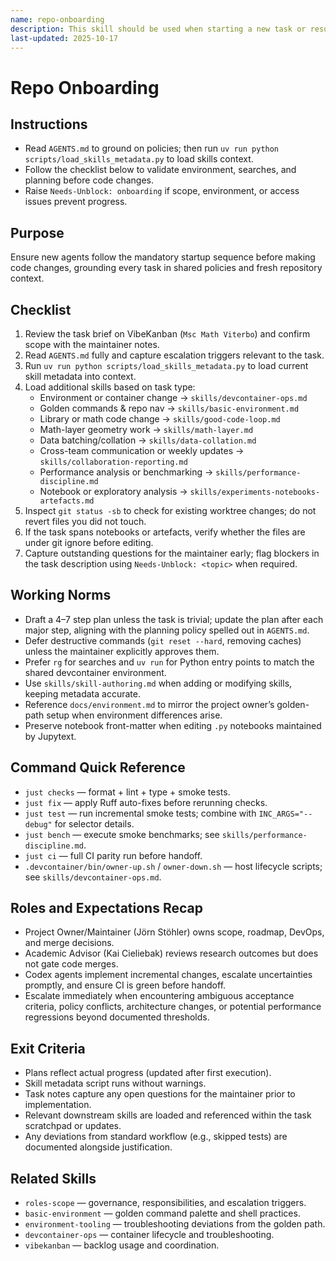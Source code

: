 ```yaml
---
name: repo-onboarding
description: This skill should be used when starting a new task or resuming work to follow the repository’s startup sequence.
last-updated: 2025-10-17
---
```


# Repo Onboarding

## Instructions
- Read `AGENTS.md` to ground on policies; then run `uv run python scripts/load_skills_metadata.py` to load skills context.
- Follow the checklist below to validate environment, searches, and planning before code changes.
- Raise `Needs-Unblock: onboarding` if scope, environment, or access issues prevent progress.

## Purpose

Ensure new agents follow the mandatory startup sequence before making code changes, grounding every task in shared policies and fresh repository context.

## Checklist

1. Review the task brief on VibeKanban (`Msc Math Viterbo`) and confirm scope with the maintainer notes.
2. Read `AGENTS.md` fully and capture escalation triggers relevant to the task.
3. Run `uv run python scripts/load_skills_metadata.py` to load current skill metadata into context.
4. Load additional skills based on task type:
   - Environment or container change → `skills/devcontainer-ops.md`
   - Golden commands & repo nav → `skills/basic-environment.md`
   - Library or math code change → `skills/good-code-loop.md`
   - Math-layer geometry work → `skills/math-layer.md`
   - Data batching/collation → `skills/data-collation.md`
   - Cross-team communication or weekly updates → `skills/collaboration-reporting.md`
   - Performance analysis or benchmarking → `skills/performance-discipline.md`
   - Notebook or exploratory analysis → `skills/experiments-notebooks-artefacts.md`
5. Inspect `git status -sb` to check for existing worktree changes; do not revert files you did not touch.
6. If the task spans notebooks or artefacts, verify whether the files are under git ignore before editing.
7. Capture outstanding questions for the maintainer early; flag blockers in the task description using `Needs-Unblock: <topic>` when required.

## Working Norms

- Draft a 4–7 step plan unless the task is trivial; update the plan after each major step, aligning with the planning policy spelled out in `AGENTS.md`.
- Defer destructive commands (`git reset --hard`, removing caches) unless the maintainer explicitly approves them.
- Prefer `rg` for searches and `uv run` for Python entry points to match the shared devcontainer environment.
- Use `skills/skill-authoring.md` when adding or modifying skills, keeping metadata accurate.
- Reference `docs/environment.md` to mirror the project owner’s golden-path setup when environment differences arise.
- Preserve notebook front-matter when editing `.py` notebooks maintained by Jupytext.

## Command Quick Reference

- `just checks` — format + lint + type + smoke tests.
- `just fix` — apply Ruff auto-fixes before rerunning checks.
- `just test` — run incremental smoke tests; combine with `INC_ARGS="--debug"` for selector details.
- `just bench` — execute smoke benchmarks; see `skills/performance-discipline.md`.
- `just ci` — full CI parity run before handoff.
- `.devcontainer/bin/owner-up.sh` / `owner-down.sh` — host lifecycle scripts; see `skills/devcontainer-ops.md`.

## Roles and Expectations Recap

- Project Owner/Maintainer (Jörn Stöhler) owns scope, roadmap, DevOps, and merge decisions.
- Academic Advisor (Kai Cieliebak) reviews research outcomes but does not gate code merges.
- Codex agents implement incremental changes, escalate uncertainties promptly, and ensure CI is green before handoff.
- Escalate immediately when encountering ambiguous acceptance criteria, policy conflicts, architecture changes, or potential performance regressions beyond documented thresholds.

## Exit Criteria

- Plans reflect actual progress (updated after first execution).
- Skill metadata script runs without warnings.
- Task notes capture any open questions for the maintainer prior to implementation.
- Relevant downstream skills are loaded and referenced within the task scratchpad or updates.
- Any deviations from standard workflow (e.g., skipped tests) are documented alongside justification.

## Related Skills

- `roles-scope` — governance, responsibilities, and escalation triggers.
- `basic-environment` — golden command palette and shell practices.
- `environment-tooling` — troubleshooting deviations from the golden path.
- `devcontainer-ops` — container lifecycle and troubleshooting.
- `vibekanban` — backlog usage and coordination.
